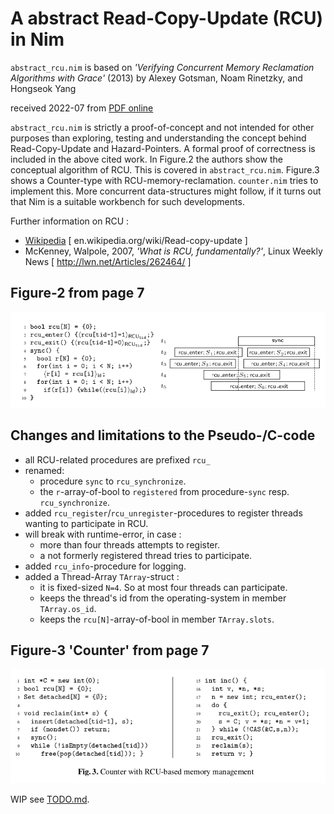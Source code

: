 
A abstract Read-Copy-Update (RCU) in Nim
=======================================

`abstract_rcu.nim` is based on _'Verifying Concurrent Memory Reclamation Algorithms with Grace'_ (2013) by Alexey Gotsman, Noam Rinetzky, and Hongseok Yang

received 2022-07 from [PDF online](https://software.imdea.org/~gotsman/papers/recycling-esop13-ext.pdf)


`abstract_rcu.nim` is strictly a proof-of-concept and not intended for other purposes than exploring, testing and understanding the concept behind Read-Copy-Update and Hazard-Pointers. A formal proof of correctness is included in the above cited work.
In Figure.2 the authors show the conceptual algorithm of RCU. This is covered in `abstract_rcu.nim`.
Figure.3 shows a Counter-type with RCU-memory-reclamation. `counter.nim` tries to implement this. More concurrent data-structures might follow, if it turns out that Nim is a suitable workbench for such developments.

Further information on RCU :
  - [Wikipedia]( https://en.wikipedia.org/wiki/Read-copy-update) [ en.wikipedia.org/wiki/Read-copy-update ]
  - McKenney, Walpole, 2007, _'What is RCU, fundamentally?'_, Linux Weekly News [ http://lwn.net/Articles/262464/ ]


Figure-2 from page 7
---------------------

![Figure 2, page 7!](assets/abstract_rcu_figure_2.png)


Changes and limitations to the Pseudo-/C-code
----------------------------------------------

- all RCU-related procedures are prefixed `rcu_`
- renamed:
  - procedure `sync` to `rcu_synchronize`.
  - the `r`-array-of-bool to `registered` from procedure-`sync` resp. `rcu_synchronize`.
- added `rcu_register`/`rcu_unregister`-procedures to register threads wanting to participate in RCU.
- will break with runtime-error, in case :
  - more than four threads attempts to register.
  - a not formerly registered thread tries to participate.
- added `rcu_info`-procedure for logging.
- added a Thread-Array `TArray`-struct :
  - it is fixed-sized `N=4`. So at most four threads can participate.
  - keeps the thread's id from the operating-system in member `TArray.os_id`.
  - keeps the `rcu[N]`-array-of-bool in member `TArray.slots`.

Figure-3 'Counter' from page 7
------------------------------

![Figure 3, page 7!](assets/counter_figure_3.png)

WIP see [TODO.md]( TODO.md ).
